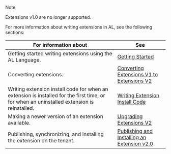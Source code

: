 > [!NOTE]  
> Extensions v1.0 are no longer supported. 

For more information about writing extensions in AL, see the following sections:

|For information about |See |
|----------------------|----|
|Getting started writing extensions using the AL Language.|[Getting Started](../developer/devenv-get-started.md)|
|Converting extensions.|[Converting Extensions V1 to Extensions V2](../developer/devenv-upgrade-v1-to-v2-overview.md)|
|Writing extension install code for when an extension is installed for the first time, or for when an uninstalled extension is reinstalled.|[Writing Extension Install Code](../developer/devenv-extension-install-code.md)|
|Making a newer version of an extension available.|[Upgrading Extensions V2](../developer/devenv-upgrading-extensions.md)|
|Publishing, synchronizing, and installing the extension on the tenant.|[Publishing and Installing an Extension v2.0](../developer/devenv-how-publish-and-install-an-extension-v2.md)|